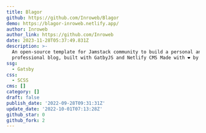 ```yaml
---
title: Blagor
github: https://github.com/Inroweb/Blagor
demo: https://blagor-inroweb.netlify.app/
author: Inroweb
author_link: https://github.com/Inroweb
date: 2023-11-28T05:37:49.831Z
description: >-
  An open-source template for Jamstack community to build a personal and
  professional blog, built with GatbyJS and Netlify CMS Made with ❤ by Inroweb
ssg:
  - Gatsby
css:
  - SCSS
cms: []
category: []
draft: false
publish_date: '2022-09-28T09:31:31Z'
update_date: '2022-10-01T07:13:28Z'
github_star: 0
github_fork: 2
---
```

